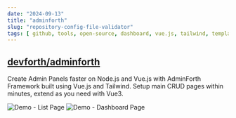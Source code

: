 ```yaml
---
date: "2024-09-13"
title: "adminforth"
slug: "repository-config-file-validator"
tags: [ github, tools, open-source, dashboard, vue.js, tailwind, template ]
---
```




## [devforth/adminforth][1]

Create Admin Panels faster on Node.js and Vue.js with AdminForth Framework built using Vue.js and Tailwind. Setup main CRUD pages within minutes, extend as you need with Vue3.

![Demo - List Page][2]
![Demo - Dashboard Page][3]



   [1]: https://github.com/devforth/adminforth
   [2]: https://github.com/user-attachments/assets/ba7fd3f1-b080-48f7-a96f-29e5dbc83f3a
   [3]: https://github.com/user-attachments/assets/9aa716a2-79f5-464d-8cdd-f53f28684315
